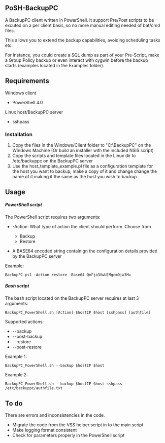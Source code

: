 ## PoSH-BackupPC

A BackupPC client written in PowerShell.
It support Pre/Post scripts to be excuted on a per client basis, so no more manual editing needed of bat/cmd files.

This allows you to extend the backup capabilities, avoiding scheduling tasks etc.

For instance, you could create a SQL dump as part of your Pre-Script, make a Group Policy backup or even interact with cygwin before the backup starts (examples located in the Examples folder).

## Requirements
Windows client

* PowerShell 4.0

Linux host/BackupPC server

* sshpass

### Installation

1. Copy the files in the Windows/Client folder to "C:\BackupPC" on the Windows Machine (Or build an installer with the included NSIS script)
2. Copy the scripts and template files located in the Linux dir to /etc/backuppc on the BackupPC server
3. Use the host\_template\_example.pl file as a configuration template for the host you want to backup, make a copy of it and change change the name of it making it the same as the host you wish to backup

## Usage
##### PowerShell script
The PowerShell script requires two arguments:

* -Action: What type of action the client should perform. Choose from
	* Backup
	* Restore

* A BASE64 encoded string containign the configuration details provided by the BackupPC server

Example:

```BackupPC.ps1 -Action restore -Base64 QmFja3VwUEMgcm9ja3M=```

##### Bash script

The bash script located on the BackupPC server requires at last 3 arguments:

```BackupPC_PowerShell.sh [Action] $hostIP $host [sshpass] [authfile]```

Supported actions:

* --backup
* --post-backup
* --restore
* --post-restore

Example 1:

```BackupPC_PowerShell.sh --backup $hostIP $host```

Example 2: 

```BackupPC_PowerShell.sh --backup $hostIP $host sshpass /etc/backuppc/authfile.txt```

## To do

There are errors and inconsistencies in the code.

* Migrate the code from the VSS helper script in to the main script
* Make logging format consistent
* Check for parameters properly in the PowerShell script

